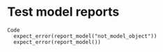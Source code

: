 # Test model reports

    Code
      expect_error(report_model("not_model_object"))
      expect_error(report_model())

